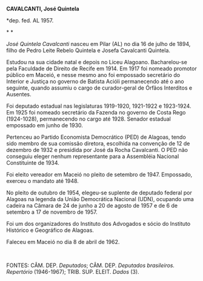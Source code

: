 **CAVALCANTI, José Quintela**

\*dep. fed. AL 1957.

* *

*José Quintela Cavalcanti* nasceu em Pilar (AL) no dia 16 de julho de
1894, filho de Pedro Leite Rebelo Quintela e Josefa Cavalcanti Quintela.

Estudou na sua cidade natal e depois no Liceu Alagoano. Bacharelou-se
pela Faculdade de Direito de Recife em 1914. Em 1917 foi nomeado
promotor público em Maceió, e nesse mesmo ano foi empossado secretário
do Interior e Justiça no governo de Batista Acióli permanecendo até o
ano seguinte, quando assumiu o cargo de curador-geral de Órfãos
Interditos e Ausentes.

Foi deputado estadual nas legislaturas 1919-1920, 1921-1922 e 1923-1924.
Em 1925 foi nomeado secretário da Fazenda no governo de Costa Rego
(1924-1028), permanecendo no cargo até 1928. Senador estadual empossado
em junho de 1930.

Pertenceu ao Partido Economista Democrático (PED) de Alagoas, tendo sido
membro de sua comissão diretora, escolhida na convenção de 12 de
dezembro de 1932 e presidida por José da Rocha Cavalcanti. O PED não
conseguiu eleger nenhum representante para a Assembléia Nacional
Constituinte de 1934.

Foi eleito vereador em Maceió no pleito de setembro de 1947. Empossado,
exerceu o mandato até 1948.

No pleito de outubro de 1954, elegeu-se suplente de deputado federal por
Alagoas na legenda da União Democrática Nacional (UDN), ocupando uma
cadeira na Câmara de 24 de junho a 20 de agosto de 1957 e de 6 de
setembro a 17 de novembro de 1957.

Foi um dos organizadores do Instituto dos Advogados e sócio do Instituto
Histórico e Geográfico de Alagoas.

Faleceu em Maceió no dia 8 de abril de 1962.

 

FONTES: CÂM. DEP. *Deputados*; CÂM. DEP. *Deputados brasileiros.
Repertório* (1946-1967); TRIB. SUP. ELEIT. *Dados* (3).

 

